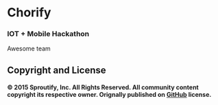# Chorify

### IOT + Mobile Hackathon

Awesome team
 
## Copyright and License

#### © 2015 Sproutify, Inc. All Rights Reserved. All community content copyright its respective owner. Orignally published on [GitHub](https://github.com/tdeck/chorify) license.